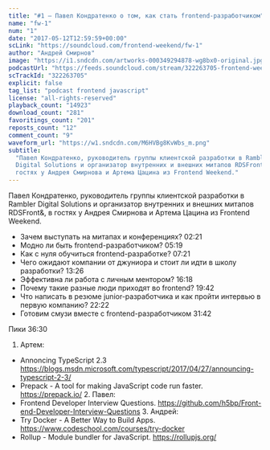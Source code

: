 ```yaml
---
title: "#1 – Павел Кондратенко о том, как стать frontend-разработчиком"
name: "fw-1"
num: "1"
date: "2017-05-12T12:59:59+00:00"
scLink: "https://soundcloud.com/frontend-weekend/fw-1"
author: "Андрей Смирнов"
image: "https://i1.sndcdn.com/artworks-000349294878-wg8bx0-original.jpg"
podcastUrl: "https://feeds.soundcloud.com/stream/322263705-frontend-weekend-fw-1.m4a"
scTrackId: "322263705"
explicit: false
tag_list: "podcast frontend javascript"
license: "all-rights-reserved"
playback_count: "14923"
download_count: "281"
favoritings_count: "201"
reposts_count: "12"
comment_count: "9"
waveform_url: "https://w1.sndcdn.com/M6HVBg8KvWbs_m.png"
subtitle:
  "Павел Кондратенко, руководитель группы клиентской разработки в Rambler
  Digital Solutions и организатор внутренних и внешних митапов RDSFront&, в
  гостях у Андрея Смирнова и Артема Цацина из Frontend Weekend."
---
```


Павел Кондратенко, руководитель группы клиентской разработки в Rambler Digital
Solutions и организатор внутренних и внешних митапов RDSFront&, в гостях у
Андрея Смирнова и Артема Цацина из Frontend Weekend.

- Зачем выступать на митапах и конференциях?
  <timecode sec="141">02:21</timecode>
- Модно ли быть frontend-разработчиком? <timecode sec="319">05:19</timecode>
- Как с нуля обучиться frontend-разработке? <timecode sec="441">07:21</timecode>
- Чего ожидают компании от джуниора и стоит ли идти в школу разработки?
  <timecode sec="806">13:26</timecode>
- Эффективна ли работа с личным ментором? <timecode sec="978">16:18</timecode>
- Почему такие разные люди приходят во frontend?
  <timecode sec="1182">19:42</timecode>
- Что написать в резюме junior-разработчика и как пройти интервью в первую
  компанию? <timecode sec="1342">22:22</timecode>
- Готовим смузи вместе с frontend-разработчиком
  <timecode sec="1902">31:42</timecode>

Пики <timecode sec="2190">36:30</timecode>

1. Артем:

- Annoncing TypeScript 2.3
  <https://blogs.msdn.microsoft.com/typescript/2017/04/27/announcing-typescript-2-3/>
- Prepack - A tool for making JavaScript code run faster. <https://prepack.io/>
  2. Павел:
- Frontend Developer Interview Questions.
  <https://github.com/h5bp/Front-end-Developer-Interview-Questions>
  3. Андрей:
- Try Docker - A Better Way to Build Apps.
  <https://www.codeschool.com/courses/try-docker>
- Rollup - Module bundler for JavaScript. <https://rollupjs.org/>
